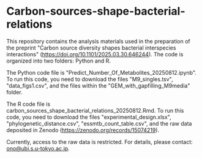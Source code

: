 # Carbon-sources-shape-bacterial-relations
This repository contains the analysis materials used in the preparation of the preprint "Carbon source diversity shapes bacterial interspecies interactions" (https://doi.org/10.1101/2025.03.30.646244).
The code is organized into two folders: Python and R.

The Python code file is "Predict_Number_Of_Metabolites_20250812.ipynb".
To run this code, you need to download the files "M9_singles.tsv", "data_figs1.csv", and the files within the "GEM_with_gapfilling_M9media" folder.

The R code file is carbon_sources_shape_bacterial_relations_20250812.Rmd.
To run this code, you need to download the files "experimental_design.xlsx", "phylogenetic_distance.csv", "essmtb_count_table.csv", and the raw data deposited in Zenodo (https://zenodo.org/records/15074219).

Currently, access to the raw data is restricted.
For details, please contact: ono@ubi.s.u-tokyo.ac.jp.
